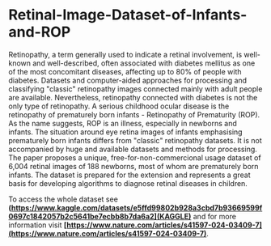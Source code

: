 # Retinal-Image-Dataset-of-Infants-and-ROP
Retinopathy, a term generally used to indicate a retinal involvement, is well-known and well-described, often associated with diabetes mellitus as one of the most concomitant diseases, affecting up to 80\% of people with diabetes. Datasets and computer-aided approaches for processing and classifying "classic" retinopathy images connected mainly with adult people are available. Nevertheless, retinopathy connected with diabetes is not the only type of retinopathy. A serious childhood ocular disease is the retinopathy of prematurely born infants - Retinopathy of Prematurity (ROP). As the name suggests, ROP is an illness, especially in newborns and infants. The situation around eye retina images of infants emphasising prematurely born infants differs from "classic" retinopathy datasets. It is not accompanied by huge and available datasets and methods for processing. The paper proposes a unique, free-for-non-commercional usage dataset of 6,004 retinal images of 188 newborns, most of whom are prematurely born infants. The dataset is prepared for the extension and represents a great basis for developing algorithms to diagnose retinal diseases in children.

To access the whole dataset see **(https://www.kaggle.com/datasets/e5ffd99802b928a3cbd7b93669599f0697c1842057b2c5641be7ecbb8b7da6a2](KAGGLE)** and for more information visit **[https://www.nature.com/articles/s41597-024-03409-7](https://www.nature.com/articles/s41597-024-03409-7)**.
